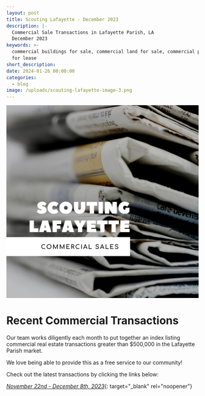 ```yaml
---
layout: post
title: Scouting Lafayette - December 2023
description: |-
  Commercial Sale Transactions in Lafayette Parish, LA
  December 2023
keywords: >-
  commercial buildings for sale, commercial land for sale, commercial property
  for lease
short_description:
date: 2024-01-26 00:00:00
categories:
  - blog
image: /uploads/scouting-lafayette-image-3.png
---
```

![](/uploads/scouting-lafayette-image.png)



# Recent Commercial Transactions

Our team works diligently each month to put together an index listing commercial real estate transactions greater than $500,000 in the Lafayette Parish market.

We love being able to provide this as a free service to our community!

Check out the latest transactions by clicking the links below:&nbsp;

[*November 22nd - December 8th, 2023*](/uploads/November-22nd---December-8th---2023.pdf){: target="_blank" rel="noopener"}